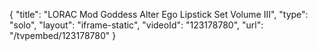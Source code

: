 {
    "title": "LORAC Mod Goddess Alter Ego Lipstick Set Volume III",
    "type": "solo",
    "layout": "iframe-static",
    "videoId": "123178780",
    "url": "\/tvpembed\/123178780"
}